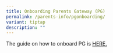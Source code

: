 ```yaml
---
title: Onboarding Parents Gateway (PG)
permalink: /parents-info/pgonboarding/
variant: tiptap
description: ""
---
```

<p>The guide on how to onboard PG is <a href="/files/pgguide_onboard_.pdf" rel="noopener noreferrer nofollow" target="_blank">HERE.</a></p><p></p>
